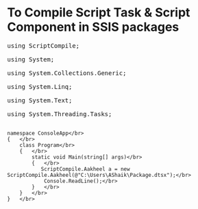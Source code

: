 # To Compile Script Task &amp; Script Component in SSIS packages </br>
<pre>
using ScriptCompile;</br>
using System;</br>
using System.Collections.Generic;</br>
using System.Linq;</br>
using System.Text;</br>
using System.Threading.Tasks;</br>
</pre>
```
namespace ConsoleApp</br>
{   </br>
    class Program</br>
    {   </br>
        static void Main(string[] args)</br>
        {   </br>
           ScriptCompile.Aakheel a = new ScriptCompile.Aakheel(@"C:\Users\AShaik\Package.dtsx");</br>
            Console.ReadLine();</br>
        }   </br>
    }   </br>
}   </br>
```

